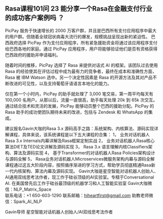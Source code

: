 ## Rasa课程101问 23 能分享一个Rasa在金融支付行业的成功客户案例吗 ？ 
PicPay 服务于快速增长的 2000 万客户群，并且是巴西所有支付应用程序中最大的用户群。但随着全球冠状病毒大流行的爆发，规模挑战呈现出新的紧迫性。
巴西政府选择 PicPay 作为支付应用程序，所有紧急援助资金将通过该应用程序支付给巴西各地的家庭。通过 PicPay 应用程序，用户将能够验证他们是否有资格获得巴西政府的援助并申请福利。

随着时间的推移，PicPay 选择了 Rasa 来提供对话式 AI 的框架。该团队过去使用 Rasa 的经验使其在评估过程中成为最有力的竞争者，最终在成本和准确性方面，Rasa 被 IBM Watson 选中。另一个决定性因素是 Rasa 的开源方法及其对产品不断改进的可见性，以及支持葡萄牙语语言本地化的能力。

仅在第一个小时内，PicPay 的助手就处理了 3,000 笔交易，第一周平均每天有 100,000 名用户。从那以后，流量一直很高，助手每天处理 20k 到 65k 次交互。
通过结合技术和灵活的发展，PicPay 能够动员整个巴西的援助分配。PicPay 的 Rasa 助手的成功使团队期待未来的改进，包括与 Zendesk 和 WhatsApp 的集成。

建议报名Gavin大咖的Rasa 3.x 源码高手之路：系统架构、内核算法、源码实现详解课程，具体来说，该系统课程是以下五大课程的合集：
1，    业务对话机器人Rasa 3.x Internals内幕详解及Rasa框架定制实战
2，    业务对话机器人Rasa核心算法DIET及TED论文详解及源码实现
3，    Rasa 3.x 语言理解内核Classifiers架构、算法及源码实现
4，    基于Transformer的对话机器人Rasa Policies架构设计与源码全解
5，    Rasa业务对话机器人Microservices微服务架构内幕与源码全解
课程通过这五大阶段内容，按照循序渐进的学习方式，帮助学员彻底精通Rasa新一代内核架构、算法内幕及源码实现。
Gavin大咖是星空智能对话机器人创始人、AI通用双线思考法作者，现工作于硅谷顶级的AI实验室。专精于Conversational AI. 在美国曾先后工作于硅谷最顶级的机器学习和人工智能实验室 
Gavin大咖微信：NLP_Matrix_Space  
联系电话：+1 650-603-1290
联系邮箱：hiheartfirst@gmail.com
助教老师微信：Spark_AI_NLP   


Gavin导师
星空智能对话机器人创始人/AI双线思考法作者
